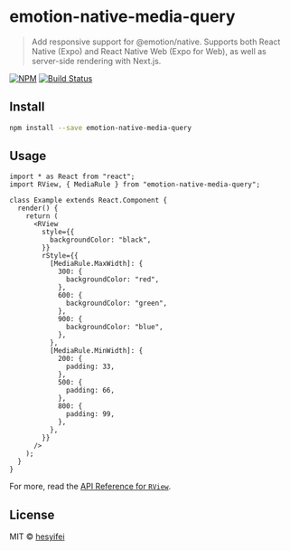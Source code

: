 # emotion-native-media-query

> Add responsive support for @emotion/native. Supports both React Native (Expo) and React Native Web (Expo for Web), as well as server-side rendering with Next.js.

[![NPM](https://img.shields.io/npm/v/emotion-native-media-query.svg)](https://www.npmjs.com/package/emotion-native-media-query)
[![Build Status](https://travis-ci.com/hesyifei/emotion-native-media-query.svg?branch=master)](https://travis-ci.com/hesyifei/emotion-native-media-query)

## Install

```bash
npm install --save emotion-native-media-query
```

## Usage

```tsx
import * as React from "react";
import RView, { MediaRule } from "emotion-native-media-query";

class Example extends React.Component {
  render() {
    return (
      <RView
        style={{
          backgroundColor: "black",
        }}
        rStyle={{
          [MediaRule.MaxWidth]: {
            300: {
              backgroundColor: "red",
            },
            600: {
              backgroundColor: "green",
            },
            900: {
              backgroundColor: "blue",
            },
          },
          [MediaRule.MinWidth]: {
            200: {
              padding: 33,
            },
            500: {
              padding: 66,
            },
            800: {
              padding: 99,
            },
          },
        }}
      />
    );
  }
}
```

For more, read the [API Reference for `RView`](./docs/RView.md).

## License

MIT © [hesyifei](https://github.com/hesyifei)
